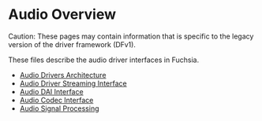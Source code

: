 # Audio Overview

Caution: These pages may contain information that is specific to the legacy
version of the driver framework (DFv1).

These files describe the audio driver interfaces in Fuchsia.

* [Audio Drivers Architecture](architecture.md)
* [Audio Driver Streaming Interface](streaming.md)
* [Audio DAI Interface](dai.md)
* [Audio Codec Interface](codec.md)
* [Audio Signal Processing](signal-processing.md)
